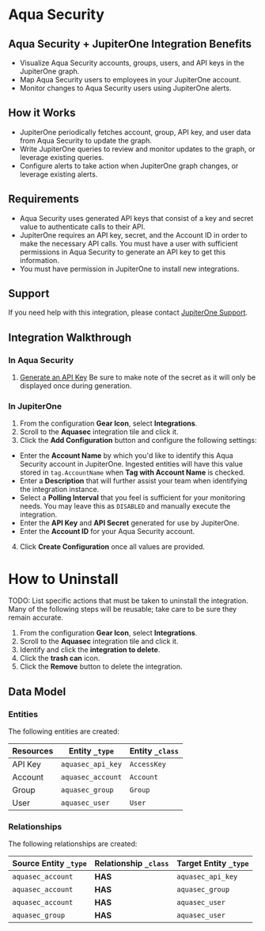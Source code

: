 # Aqua Security

## Aqua Security + JupiterOne Integration Benefits

- Visualize Aqua Security accounts, groups, users, and API keys in the JupiterOne
  graph.
- Map Aqua Security users to employees in your JupiterOne account.
- Monitor changes to Aqua Security users using JupiterOne alerts.

## How it Works

- JupiterOne periodically fetches account, group, API key, and user data from
  Aqua Security to update the graph.
- Write JupiterOne queries to review and monitor updates to the graph, or
  leverage existing queries.
- Configure alerts to take action when JupiterOne graph changes, or leverage
  existing alerts.

## Requirements

- Aqua Security uses generated API keys that consist of a key and secret value to
  authenticate calls to their API.
- JupiterOne requires an API key, secret, and the Account ID in order to make
  the necessary API calls. You must have a user with sufficient permissions in
  Aqua Security to generate an API key to get this information.
- You must have permission in JupiterOne to install new integrations.

## Support

If you need help with this integration, please contact
[JupiterOne Support](https://support.jupiterone.io).

## Integration Walkthrough

### In Aqua Security

1. [Generate an API Key](https://cloud.aquasec.com/cspm/#/apikeys) Be sure to
   make note of the secret as it will only be displayed once during generation.

### In JupiterOne

1. From the configuration **Gear Icon**, select **Integrations**.
2. Scroll to the **Aquasec** integration tile and click it.
3. Click the **Add Configuration** button and configure the following settings:

- Enter the **Account Name** by which you'd like to identify this Aqua Security
  account in JupiterOne. Ingested entities will have this value stored in
  `tag.AccountName` when **Tag with Account Name** is checked.
- Enter a **Description** that will further assist your team when identifying
  the integration instance.
- Select a **Polling Interval** that you feel is sufficient for your monitoring
  needs. You may leave this as `DISABLED` and manually execute the integration.
- Enter the **API Key** and **API Secret** generated for use by JupiterOne.
- Enter the **Account ID** for your Aqua Security account.

4. Click **Create Configuration** once all values are provided.

# How to Uninstall

TODO: List specific actions that must be taken to uninstall the integration.
Many of the following steps will be reusable; take care to be sure they remain
accurate.

1. From the configuration **Gear Icon**, select **Integrations**.
2. Scroll to the **Aquasec** integration tile and click it.
3. Identify and click the **integration to delete**.
4. Click the **trash can** icon.
5. Click the **Remove** button to delete the integration.

<!-- {J1_DOCUMENTATION_MARKER_START} -->
<!--
********************************************************************************
NOTE: ALL OF THE FOLLOWING DOCUMENTATION IS GENERATED USING THE
"j1-integration document" COMMAND. DO NOT EDIT BY HAND! PLEASE SEE THE DEVELOPER
DOCUMENTATION FOR USAGE INFORMATION:

https://github.com/JupiterOne/sdk/blob/main/docs/integrations/development.md
********************************************************************************
-->

## Data Model

### Entities

The following entities are created:

| Resources | Entity `_type`    | Entity `_class` |
| --------- | ----------------- | --------------- |
| API Key   | `aquasec_api_key` | `AccessKey`     |
| Account   | `aquasec_account` | `Account`       |
| Group     | `aquasec_group`   | `Group`         |
| User      | `aquasec_user`    | `User`          |

### Relationships

The following relationships are created:

| Source Entity `_type` | Relationship `_class` | Target Entity `_type` |
| --------------------- | --------------------- | --------------------- |
| `aquasec_account`     | **HAS**               | `aquasec_api_key`     |
| `aquasec_account`     | **HAS**               | `aquasec_group`       |
| `aquasec_account`     | **HAS**               | `aquasec_user`        |
| `aquasec_group`       | **HAS**               | `aquasec_user`        |

<!--
********************************************************************************
END OF GENERATED DOCUMENTATION AFTER BELOW MARKER
********************************************************************************
-->
<!-- {J1_DOCUMENTATION_MARKER_END} -->
